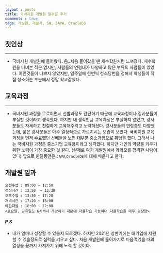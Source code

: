 ```yaml
---
layout : posts
title: 국비지원 개발원 일주일 후기
comments : true
tags: 개발원, 개발자, SW, JAVA, OracleDB
---
```


## 첫인상
---
+ 국비지원 개발원에 들어왔다.
  음..처음 들어갔을 땐 재수학원처럼 느껴졌다.
  재수학원을 다녀본 적은 없지만, 사람들의 연령대가 다양하고 많은 부류의 사람들이 있었다.
  이런것들이 나쁘지 않았지만, 일주일에 한번씩 청소당번을 정해서 학생들이 직접 청소하는 부분에서 정말 학교같았다.

## 교육과정
---
+ 국비지원 과정을 무료이면서 선발과정도 간단하기 때문에 교육과정이나 강사분들이 부실할 것이라고 생각했다.
  하지만 내 생각만큼 교육과정은 부실하지 않았고, 강사분들도 자세하고 친절하게 교육해주려고 노력하셨다.
  강사분들의 연령층도 다양했는데, 젊은 강사분들은 아주 열정적으로 가르치시는 모습이 보였다.
  국비지원 교육과정을 먼저 수료했던 선배들을 보면 대부분 중소기업으로 취업을 했다.
  그래서 나는 국비지원 과정은 중소기업 교육용이라고 생각했다.
  하지만 개인의 역량을 키우기 위한 노력이 가장 중요한 것 같다. (실제로 여기 개발원에서 카카오를 합격한 사람이 있다)
  앞으로 한달동안은 `JAVA`,`OracleDB`에 대해 배운다고 한다.

## 개발원 일과
  ```
  오전수업 : 09:00 ~ 12:50
  점심시간 : 12:50  ~ 13:30
  오후수업 : 13:30 ~ 17:20
  저녁시간 : 17:20 ~ 18:00
  야간자율 : 18:00 ~ 22:00
  <토요일, 공휴일도 6시까지 개방하기 때문에 자율학습 가능하며 자율학습을 매우 권장함>
  ```

#### _P.S_
+ 내가 얼마나 성장할 수 있을지 모르겠다.
  하지만 2021년 상반기에는 대기업에 지원할 수 있을정도로 실력을 키우고 싶다.
  처음 개발원에 들어가기로 마음먹었을 때의 열정을 끝까지 가져가기 위해 노력 할 것이다.
